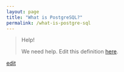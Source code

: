 ```yaml
---
layout: page
title: "What is PostgreSQL?"
permalink: /what-is-postgre-sql
---
```


> Help! 
> 
> We need help. Edit this definition <a href="https://github.com/and-digital/tech-definitions/blog/master/definitions/data/postgre-sql.md">here</a>.

<p class="edit-term"><a href="https://github.com/and-digital/tech-definitions/blog/master/definitions/data/postgre-sql.md">edit</a></p>
